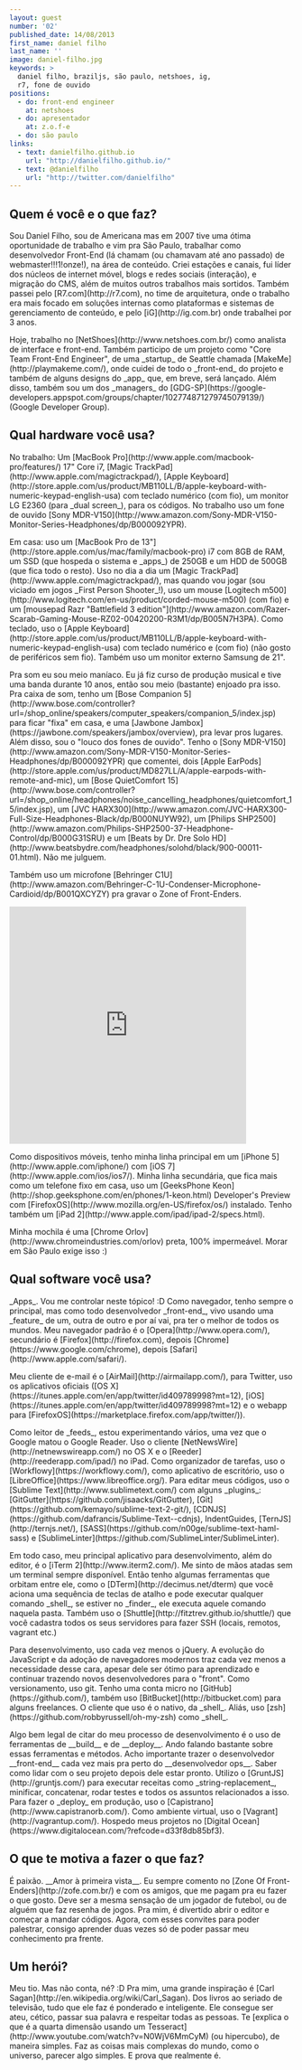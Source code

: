 ```yaml
---
layout: guest
number: '02'
published_date: 14/08/2013
first_name: daniel filho
last_name: ''
image: daniel-filho.jpg
keywords: >
  daniel filho, braziljs, são paulo, netshoes, ig,
  r7, fone de ouvido
positions:
  - do: front-end engineer
    at: netshoes
  - do: apresentador
    at: z.o.f-e
  - do: são paulo
links:
  - text: danielfilho.github.io
    url: "http://danielfilho.github.io/"
  - text: @danielfilho
    url: "http://twitter.com/danielfilho"
---
```

<section class="question">
  <div class="wrapper">
    <div class="question-title-area">
      <h2 class="question-title">Quem é você e o que faz?</h2>
    </div>
    <div class="question-content-area">
      <div class="question-content text">
        <p>
          Sou Daniel Filho, sou de Americana mas em 2007 tive uma ótima
          oportunidade de trabalho e vim pra São Paulo, trabalhar como
          desenvolvedor Front-End (lá chamam (ou chamavam até ano passado) de
          webmaster!!!1!onze!), na área de conteúdo. Criei estações e canais,
          fui líder dos núcleos de internet móvel, blogs e redes sociais
          (interação), e migração do CMS, além de muitos outros trabalhos mais
          sortidos. Também passei pelo [R7.com](http://r7.com), no time de
          arquitetura, onde o trabalho era mais focado em soluções internas como
          plataformas e sistemas de gerenciamento de conteúdo, e pelo
          [iG](http://ig.com.br) onde trabalhei por 3 anos.
        </p>
        <p>
          Hoje, trabalho no [NetShoes](http://www.netshoes.com.br/) como
          analista de interface e front-end. Também participo de um projeto
          como "Core Team Front-End Engineer", de uma _startup_ de
          Seattle chamada [MakeMe](http://playmakeme.com/), onde cuidei de todo
          o _front-end_ do projeto e também de alguns designs do
          _app_ que, em breve, será lançado. Além disso, também sou um
          dos _managers_ do [GDG-SP](https://google-developers.appspot.com/groups/chapter/102774871279745079139/)
          (Google Developer Group).
        </p>
      </div>
    </div>
  </div>
</section>

<section class="question">
  <div class="wrapper">
    <div class="question-title-area">
      <h2 class="question-title">Qual hardware você usa?</h2>
    </div>
    <div class="question-content-area">
      <div class="question-content text">
        <p>
          No trabalho: Um [MacBook Pro](http://www.apple.com/macbook-pro/features/)
          17" Core i7, [Magic TrackPad](http://www.apple.com/magictrackpad/),
          [Apple Keyboard](http://store.apple.com/us/product/MB110LL/B/apple-keyboard-with-numeric-keypad-english-usa)
          com teclado numérico (com fio), um monitor LG E2360 (para
          _dual screen_), para os códigos. No trabalho uso um fone de ouvido
          [Sony MDR-V150](http://www.amazon.com/Sony-MDR-V150-Monitor-Series-Headphones/dp/B000092YPR).
        </p>
        <p>
          Em casa: uso um [MacBook Pro de 13"](http://store.apple.com/us/mac/family/macbook-pro)
          i7 com 8GB de RAM, um SSD (que hospeda o sistema e _apps_) de
          250GB e um HDD de 500GB (que fica todo o resto). Uso no dia a dia um
          [Magic TrackPad](http://www.apple.com/magictrackpad/), mas quando vou
          jogar (sou viciado em jogos _First Person Shooter_!), uso um mouse
          [Logitech m500](http://www.logitech.com/en-us/product/corded-mouse-m500)
          (com fio) e um
          [mousepad Razr "Battlefield 3 edition"](http://www.amazon.com/Razer-Scarab-Gaming-Mouse-RZ02-00420200-R3M1/dp/B005N7H3PA).
          Como teclado, uso o [Apple Keyboard](http://store.apple.com/us/product/MB110LL/B/apple-keyboard-with-numeric-keypad-english-usa)
          com teclado numérico e (com fio) (não gosto de periféricos sem fio).
          Também uso um monitor externo Samsung de 21".
        </p>
        <p>
          Pra som eu sou meio maníaco. Eu já fiz curso de produção musical e
          tive uma banda durante 10 anos, então sou meio (bastante) enjoado pra
          isso. Pra caixa de som, tenho um
          [Bose Companion 5](http://www.bose.com/controller?url=/shop_online/speakers/computer_speakers/companion_5/index.jsp)
          para ficar "fixa" em casa, e uma
          [Jawbone Jambox](https://jawbone.com/speakers/jambox/overview), pra
          levar pros lugares. Além disso, sou o "louco dos fones de ouvido".
          Tenho o [Sony MDR-V150](http://www.amazon.com/Sony-MDR-V150-Monitor-Series-Headphones/dp/B000092YPR)
          que comentei, dois
          [Apple EarPods](http://store.apple.com/us/product/MD827LL/A/apple-earpods-with-remote-and-mic),
          um [Bose QuietComfort 15](http://www.bose.com/controller?url=/shop_online/headphones/noise_cancelling_headphones/quietcomfort_15/index.jsp), um [JVC HARX300](http://www.amazon.com/JVC-HARX300-Full-Size-Headphones-Black/dp/B000NUYW92),
          um [Philips SHP2500](http://www.amazon.com/Philips-SHP2500-37-Headphone-Control/dp/B000G31SRU)
          e um [Beats by Dr. Dre Solo HD](http://www.beatsbydre.com/headphones/solohd/black/900-00011-01.html).
          Não me julguem.
        </p>
        <p>
          Também uso um microfone
          [Behringer C1U](http://www.amazon.com/Behringer-C-1U-Condenser-Microphone-Cardioid/dp/B001QXCYZY)
          pra gravar o Zone of Front-Enders.
        </p>
        <iframe class="vine-embed" src="https://vine.co/v/b5duKwMWu5u/embed/simple" width="420" height="420" frameborder="0"></iframe>
        <script async src="//platform.vine.co/static/scripts/embed.js" charset="utf-8"></script>
        <p>
          Como dispositivos móveis, tenho minha linha principal em um
          [iPhone 5](http://www.apple.com/iphone/) com [iOS 7](http://www.apple.com/ios/ios7/).
          Minha linha secundária, que fica mais como um telefone fixo em casa,
          uso um [GeeksPhone Keon](http://shop.geeksphone.com/en/phones/1-keon.html)
          Developer's Preview com [FirefoxOS](http://www.mozilla.org/en-US/firefox/os/)
          instalado. Tenho também um [iPad 2](http://www.apple.com/ipad/ipad-2/specs.html).
        </p>
        <p>
          Minha mochila é uma [Chrome Orlov](http://www.chromeindustries.com/orlov)
          preta, 100% impermeável. Morar em São Paulo exige isso :)
        </p>
      </div>
    </div>
  </div>
</section>

<section class="question">
  <div class="wrapper">
    <div class="question-title-area">
      <h2 class="question-title">Qual software você usa?</h2>
    </div>
    <div class="question-content-area">
      <div class="question-content text">
        <p>
          _Apps_. Vou me controlar neste tópico! :D Como navegador, tenho sempre
          o principal, mas como todo desenvolvedor _front-end_, vivo usando uma
          _feature_ de um, outra de outro e por aí vai, pra ter o melhor de todos
          os mundos. Meu navegador padrão é o [Opera](http://www.opera.com/),
          secundário é [Firefox](http://firefox.com), depois
          [Chrome](https://www.google.com/chrome), depois
          [Safari](http://www.apple.com/safari/).
        </p>
        <p>
          Meu cliente de e-mail é o [AirMail](http://airmailapp.com/), para
          Twitter, uso os aplicativos oficiais
          ([OS X](https://itunes.apple.com/en/app/twitter/id409789998?mt=12),
          [iOS](https://itunes.apple.com/en/app/twitter/id409789998?mt=12) e o
          webapp para [FirefoxOS](https://marketplace.firefox.com/app/twitter/)).
        </p>
        <p>
          Como leitor de _feeds_, estou experimentando vários, uma vez que o
          Google matou o Google Reader. Uso o cliente
          [NetNewsWire](http://netnewswireapp.com/) no OS X e o
          [Reeder](http://reederapp.com/ipad/) no iPad. Como organizador de
          tarefas, uso o [Workflowy](https://workflowy.com/), como aplicativo
          de escritório, uso o [LibreOffice](https://www.libreoffice.org/).
          Para editar meus códigos, uso o [Sublime Text](http://www.sublimetext.com/)
          com alguns _plugins_: [GitGutter](https://github.com/jisaacks/GitGutter),
          [Git](https://github.com/kemayo/sublime-text-2-git/),
          [CDNJS](https://github.com/dafrancis/Sublime-Text--cdnjs),
          IndentGuides, [TernJS](http://ternjs.net/),
          [SASS](https://github.com/n00ge/sublime-text-haml-sass) e
          [SublimeLinter](https://github.com/SublimeLinter/SublimeLinter).
        </p>
        <p>
          Em todo caso, meu principal aplicativo para desenvolvimento, além do
          editor, é o [iTerm 2](http://www.iterm2.com/). Me sinto de mãos atadas
          sem um terminal sempre disponível. Então tenho algumas ferramentas que
          orbitam entre ele, como o [DTerm](http://decimus.net/dterm) que você
          aciona uma sequência de teclas de atalho e pode executar qualquer
          comando _shell_, se estiver no _finder_, ele executa aquele comando
          naquela pasta. Também uso o
          [Shuttle](http://fitztrev.github.io/shuttle/) que você cadastra todos
          os seus servidores para fazer SSH (locais, remotos, vagrant etc.)
        </p>
        <p>
          Para desenvolvimento, uso cada vez menos o jQuery. A evolução do
          JavaScript e da adoção de navegadores modernos traz cada vez menos a
          necessidade desse cara, apesar dele ser ótimo para aprendizado e
          continuar trazendo novos desenvolvedores para o "front". Como
          versionamento, uso git. Tenho uma conta micro no
          [GitHub](https://github.com/), também uso
          [BitBucket](http://bitbucket.com) para alguns freelances. O cliente
          que uso é o nativo, da _shell_. Aliás, uso
          [zsh](https://github.com/robbyrussell/oh-my-zsh) como _shell_.
        </p>
        <p>
          Algo bem legal de citar do meu processo de desenvolvimento é o uso de
          ferramentas de __build__ e de __deploy__. Ando falando bastante sobre
          essas ferramentas e métodos. Acho importante trazer o desenvolvedor
          __front-end__ cada vez mais pra perto do __desenvolvedor ops__. Saber
          como lidar com o seu projeto depois dele estar pronto. Utilizo o
          [GruntJS](http://gruntjs.com/) para executar receitas como
          _string-replacement_, minificar, concatenar, rodar testes e todos os
          assuntos relacionados a isso. Para fazer o _deploy_ em produção, uso o
          [Capistrano](http://www.capistranorb.com/). Como ambiente virtual, uso
          o [Vagrant](http://vagrantup.com/). Hospedo meus projetos no
          [Digital Ocean](https://www.digitalocean.com/?refcode=d33f8db85bf3).
        </p>
      </div>
    </div>
  </div>
</section>

<section class="question">
  <div class="wrapper">
    <div class="question-title-area">
      <h2 class="question-title">O que te motiva a fazer o que faz?</h2>
    </div>
    <div class="question-content-area">
      <div class="question-content text">
        <p>
          É paixão. __Amor à primeira vista__. Eu sempre comento no
          [Zone Of Front-Enders](http://zofe.com.br/) e com os amigos, que me
          pagam pra eu fazer o que gosto. Deve ser a mesma sensação de
          um jogador de futebol, ou de alguém que faz resenha de jogos. Pra mim,
          é divertido abrir o editor e começar a mandar códigos. Agora, com
          esses convites para poder palestrar, consigo aprender duas vezes só de
          poder passar meu conhecimento pra frente.
        </p>
      </div>
    </div>
  </div>
</section>

<section class="question">
  <div class="wrapper">
    <div class="question-title-area">
      <h2 class="question-title">Um herói?</h2>
    </div>
    <div class="question-content-area">
      <div class="question-content text">
        <p>
          Meu tio. Mas não conta, né? :D Pra mim, uma grande inspiração é
          [Carl Sagan](http://en.wikipedia.org/wiki/Carl_Sagan). Dos livros ao
          seriado de televisão, tudo que ele faz é ponderado e inteligente. Ele
          consegue ser ateu, cético, passar sua palavra e respeitar todas as
          pessoas. Te [explica o que é a quarta dimensão usando um
          Tesseract](http://www.youtube.com/watch?v=N0WjV6MmCyM) (ou hipercubo),
          de maneira simples. Faz as coisas mais complexas do mundo, como o
          universo, parecer algo simples. E prova que realmente é.
        </p>
      </div>
    </div>
  </div>
</section>
